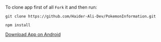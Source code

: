 To clone app first of all `Fork` it and then run:

```
git clone https://github.com/Haider-Ali-Dev/PokemonInformation.git
```


```
npm install
```

[Download App on Android](./PokemonInformation-b053b6ecc3ff4f24a7507dc3c54c35aa-signed.apk)
